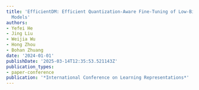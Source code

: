 ```yaml
---
title: 'EfficientDM: Efficient Quantization-Aware Fine-Tuning of Low-Bit Diffusion
  Models'
authors:
- Yefei He
- Jing Liu
- Weijia Wu
- Hong Zhou
- Bohan Zhuang
date: '2024-01-01'
publishDate: '2025-03-14T12:35:53.521143Z'
publication_types:
- paper-conference
publication: '*International Conference on Learning Representations*'
---
```

